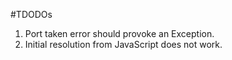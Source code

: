 #TDODOs
1) Port taken error should provoke an Exception.
2) Initial resolution from JavaScript does not work.
